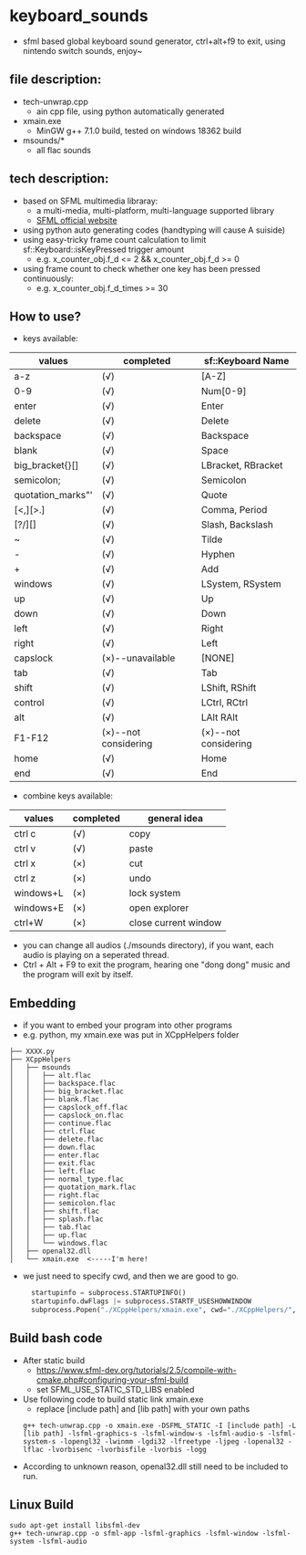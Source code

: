 # keyboard_sounds

* sfml based global keyboard sound generator, ctrl+alt+f9 to exit, using nintendo switch sounds, enjoy~

## file description:
* tech-unwrap.cpp
  * ain cpp file, using python automatically generated
* xmain.exe
  * MinGW g++ 7.1.0 build, tested on windows 18362 build
* msounds/*
  * all flac sounds

## tech description:
* based on SFML multimedia libraray:
  * a multi-media, multi-platform, multi-language supported library
  * [SFML official website](https://www.sfml-dev.org/)
* using python auto generating codes (handtyping will cause A suiside)
* using easy-tricky frame count calculation to limit sf::Keyboard::isKeyPressed trigger amount
  * e.g. x_counter_obj.f_d <= 2 && x_counter_obj.f_d >= 0
* using frame count to check whether one key has been pressed continuously:
  * e.g. x_counter_obj.f_d_times >= 30

## How to use?
* keys available:

|      values       |      completed       |  sf::Keyboard Name   |
| ----------------- | -------------------- | -------------------- |
| a-z               | (√)                  | [A-Z]                |
| 0-9               | (√)                  | Num[0-9]             |
| enter             | (√)                  | Enter                |
| delete            | (√)                  | Delete               |
| backspace         | (√)                  | Backspace            |
| blank             | (√)                  | Space                |
| big_bracket{}[]   | (√)                  | LBracket, RBracket   |
| semicolon;        | (√)                  | Semicolon            |
| quotation_marks"' | (√)                  | Quote                |
| [<,][>.]          | (√)                  | Comma, Period        |
| [?/][\]           | (√)                  | Slash, Backslash     |
| ~                 | (√)                  | Tilde                |
| -                 | (√)                  | Hyphen               |
| +                 | (√)                  | Add                  |
| windows           | (√)                  | LSystem, RSystem     |
| up                | (√)                  | Up                   |
| down              | (√)                  | Down                 |
| left              | (√)                  | Right                |
| right             | (√)                  | Left                 |
| capslock          | (×)--unavailable     | [NONE]               |
| tab               | (√)                  | Tab                  |
| shift             | (√)                  | LShift, RShift       |
| control           | (√)                  | LCtrl, RCtrl         |
| alt               | (√)                  | LAlt RAlt            |
| F1-F12            | (×)--not considering | (×)--not considering |
| home              | (√)                  | Home                 |
| end               | (√)                  | End                  |

* combine keys available:

|  values   | completed |     general idea     |
| --------- | --------- | -------------------- |
| ctrl c    | (√)       | copy                 |
| ctrl v    | (√)       | paste                |
| ctrl x    | (×)       | cut                  |
| ctrl z    | (×)       | undo                 |
| windows+L | (×)       | lock system          |
| windows+E | (×)       | open explorer        |
| ctrl+W    | (×)       | close current window |

* you can change all audios (./msounds directory), if you want, each audio is playing on a seperated thread.
* Ctrl + Alt + F9 to exit the program, hearing one "dong dong" music and the program will exit by itself.

## Embedding
* if you want to embed your program into other programs
* e.g. python, my xmain.exe was put in XCppHelpers folder
```
├── XXXX.py
├── XCppHelpers
│   ├── msounds
│   │   ├── alt.flac
│   │   ├── backspace.flac
│   │   ├── big_bracket.flac
│   │   ├── blank.flac
│   │   ├── capslock_off.flac
│   │   ├── capslock_on.flac
│   │   ├── continue.flac
│   │   ├── ctrl.flac
│   │   ├── delete.flac
│   │   ├── down.flac
│   │   ├── enter.flac
│   │   ├── exit.flac
│   │   ├── left.flac
│   │   ├── normal_type.flac
│   │   ├── quotation_mark.flac
│   │   ├── right.flac
│   │   ├── semicolon.flac
│   │   ├── shift.flac
│   │   ├── splash.flac
│   │   ├── tab.flac
│   │   ├── up.flac
│   │   └── windows.flac
│   ├── openal32.dll
│   └── xmain.exe  <-----I'm here!
```
* we just need to specify cwd, and then we are good to go.
  ``` python
    startupinfo = subprocess.STARTUPINFO()
    startupinfo.dwFlags |= subprocess.STARTF_USESHOWWINDOW
    subprocess.Popen("./XCppHelpers/xmain.exe", cwd="./XCppHelpers/", shell = False, startupinfo = startupinfo)
  ```

## Build bash code
* After static build
  * https://www.sfml-dev.org/tutorials/2.5/compile-with-cmake.php#configuring-your-sfml-build
  * set SFML_USE_STATIC_STD_LIBS enabled
* Use following code to build static link xmain.exe
  * replace [include path] and [lib path] with your own paths
  ```
  g++ tech-unwrap.cpp -o xmain.exe -DSFML_STATIC -I [include path] -L [lib path] -lsfml-graphics-s -lsfml-window-s -lsfml-audio-s -lsfml-system-s -lopengl32 -lwinmm -lgdi32 -lfreetype -ljpeg -lopenal32 -lflac -lvorbisenc -lvorbisfile -lvorbis -logg
  ```
* According to unknown reason, openal32.dll still need to be included to run.

## Linux Build
```
sudo apt-get install libsfml-dev
g++ tech-unwrap.cpp -o sfml-app -lsfml-graphics -lsfml-window -lsfml-system -lsfml-audio
```